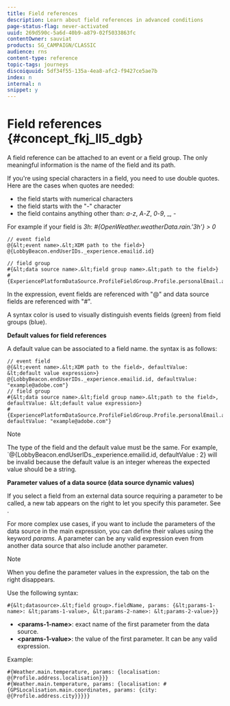 ```yaml
---
title: Field references
description: Learn about field references in advanced conditions
page-status-flag: never-activated
uuid: 269d590c-5a6d-40b9-a879-02f5033863fc
contentOwner: sauviat
products: SG_CAMPAIGN/CLASSIC
audience: rns
content-type: reference
topic-tags: journeys
discoiquuid: 5df34f55-135a-4ea8-afc2-f9427ce5ae7b
index: n
internal: n
snippet: y
---
```



# Field references {#concept_fkj_ll5_dgb}

A field reference can be attached to an event or a field group. The only meaningful information is the name of the field and its path. 

If you're using special characters in a field, you need to use double quotes. Here are the cases when quotes are needed:

* the field starts with numerical characters
* the field starts with the "-" character
* the field contains anything other than: _a_-_z_, _A_-_Z_, _0_-_9_, _, _-_

For example if your field is _3h_: _#{OpenWeather.weatherData.rain.'3h'} > 0_

```
// event field
@{&lt;event name>.&lt;XDM path to the field>}
@{LobbyBeacon.endUserIDs._experience.emailid.id}

// field group
#{&lt;data source name>.&lt;field group name>.&lt;path to the field>}
#{ExperiencePlatformDataSource.ProfileFieldGroup.Profile.personalEmail.address}
```

In the expression, event fields are referenced with "@" and data source fields are referenced with "#".

A syntax color is used to visually distinguish events fields (green) from field groups (blue).

**Default values for field references**

A default value can be associated to a field name. the syntax is as follows:

```
// event field
@{&lt;event name>.&lt;XDM path to the field>, defaultValue: &lt;default value expression>}
@{LobbyBeacon.endUserIDs._experience.emailid.id, defaultValue: "example@adobe.com"}
// field group
#{&lt;data source name>.&lt;field group name>.&lt;path to the field>, defaultValue: &lt;default value expression>}
#{ExperiencePlatformDataSource.ProfileFieldGroup.Profile.personalEmail.address, defaultValue: "example@adobe.com"}
```

>[!NOTE]
>
>The type of the field and the default value must be the same. For example, `@{LobbyBeacon.endUserIDs._experience.emailid.id, defaultValue : 2} will be invalid because the default value is an integer whereas the expected value should be a string.

**Parameter values of a data source (data source dynamic values)**

If you select a field from an external data source requiring a parameter to be called, a new tab appears on the right to let you specify this parameter. See [](../expression/expressionadvanced.md#concept_uyj_trt_52b).

For more complex use cases, if you want to include the parameters of the data source in the main expression, you can define their values using the keyword _params_. A parameter can be any valid expression even from another data source that also include another parameter.

>[!NOTE]
>
>When you define the parameter values in the expression, the tab on the right disappears.

Use the following syntax:

```
#{&lt;datasource>.&lt;field group>.fieldName, params: {&lt;params-1-name>: &lt;params-1-value>, &lt;params-2-name>: &lt;params-2-value>}}
```

* **&lt;params-1-name>**: exact name of the first parameter from the data source.
* **&lt;params-1-value>**: the value of the first parameter. It can be any valid expression.

Example:

```
#{Weather.main.temperature, params: {localisation: @{Profile.address.localisation}}}
#{Weather.main.temperature, params: {localisation: #{GPSLocalisation.main.coordinates, params: {city: @{Profile.address.city}}}}}
```
